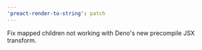 ```yaml
---
'preact-render-to-string': patch
---
```


Fix mapped children not working with Deno's new precompile JSX transform.
